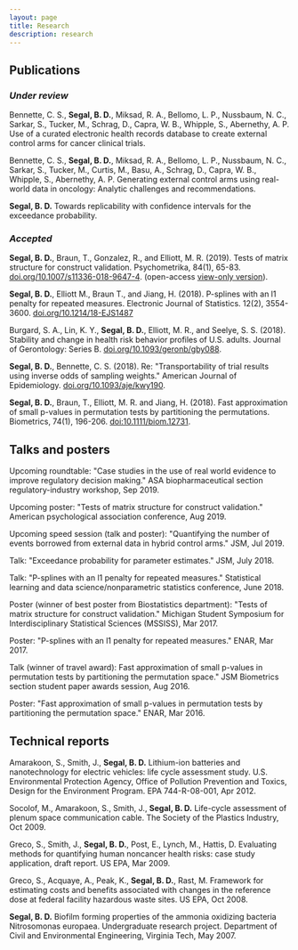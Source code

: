 ```yaml
---
layout: page
title: Research
description: research
---
```


## Publications

### *Under review*
Bennette, C. S., **Segal, B. D.**, Miksad, R. A., Bellomo, L. P., Nussbaum, N. C., Sarkar, S., Tucker, M., Schrag, D., Capra, W. B., Whipple, S., Abernethy, A. P. Use of a curated electronic health records database to create external control arms for cancer clinical trials.

Bennette, C. S., **Segal, B. D.**, Miksad, R. A., Bellomo, L. P., Nussbaum, N. C., Sarkar, S., Tucker, M., Curtis, M., Basu, A., Schrag, D., Capra, W. B., Whipple, S., Abernethy, A. P. Generating external control arms using real-world data in oncology: Analytic challenges and recommendations.

**Segal, B. D.** Towards replicability with confidence intervals for the exceedance probability.

### *Accepted*
**Segal, B. D.**, Braun, T., Gonzalez, R., and Elliott, M. R. (2019). Tests of matrix structure for construct validation. Psychometrika, 84(1), 65-83. [doi.org/10.1007/s11336-018-9647-4](https://doi.org/10.1007/s11336-018-9647-4). (open-access [view-only version](https://rdcu.be/bb49z)).

**Segal, B. D.**, Elliott M., Braun T., and Jiang, H. (2018).  P-splines with an l1 penalty for repeated measures. Electronic Journal of Statistics. 12(2), 3554-3600. [doi.org/10.1214/18-EJS1487](https://doi.org/10.1214/18-EJS1487)

Burgard, S. A., Lin, K. Y., **Segal, B. D.**, Elliott, M. R., and Seelye, S. S. (2018). Stability and change in health risk behavior profiles of U.S. adults. Journal of Gerontology: Series B. [doi.org/10.1093/geronb/gby088](https://doi.org/10.1093/geronb/gby088).

**Segal, B. D.**, Bennette, C. S. (2018). Re: "Transportability of trial results using inverse odds of sampling weights." American Journal of Epidemiology. [doi.org/10.1093/aje/kwy190](https://doi.org/10.1093/aje/kwy190).

**Segal, B. D.**, Braun, T., Elliott, M. R. and Jiang, H. (2018). Fast approximation of small p-values in permutation tests by partitioning the permutations. Biometrics, 74(1), 196-206. [doi:10.1111/biom.12731](http://dx.doi.org/10.1111/biom.12731).


## Talks and posters
Upcoming roundtable: "Case studies in the use of real world evidence to improve regulatory decision making." ASA biopharmaceutical section regulatory-industry workshop, Sep 2019.

Upcoming poster: "Tests of matrix structure for construct validation." American psychological association conference, Aug 2019.

Upcoming speed session (talk and poster): "Quantifying the number of events borrowed from external data in hybrid control arms." JSM, Jul 2019.

Talk: "Exceedance probability for parameter estimates." JSM, July 2018.

Talk: "P-splines with an l1 penalty for repeated measures." Statistical learning and data science/nonparametric statistics conference, June 2018.

Poster (winner of best poster from Biostatistics department): "Tests of matrix structure for construct validation." Michigan Student Symposium for Interdisciplinary Statistical Sciences (MSSISS), Mar 2017.

Poster: "P-splines with an l1 penalty for repeated measures." ENAR, Mar 2017.

Talk (winner of travel award): Fast approximation of small p-values in permutation tests by partitioning the permutation space." JSM Biometrics section student paper awards session, Aug 2016.

Poster: "Fast approximation of small p-values in permutation tests by partitioning the permutation space." ENAR, Mar 2016.

## Technical reports

Amarakoon, S., Smith, J., **Segal, B. D.** Lithium-ion batteries and nanotechnology for electric vehicles: life cycle assessment study. U.S. Environmental Protection Agency, Office of Pollution Prevention and Toxics, Design for the Environment Program. EPA 744-R-08-001, Apr 2012.

Socolof, M., Amarakoon, S., Smith, J., **Segal, B. D.** Life-cycle assessment of plenum space communication cable. The Society of the Plastics Industry, Oct 2009.

Greco, S., Smith, J., **Segal, B. D.**, Post, E., Lynch, M., Hattis, D. Evaluating methods for quantifying human noncancer health risks: case study application, draft report. US EPA, Mar 2009.

Greco, S., Acquaye, A., Peak, K., **Segal, B. D.**, Rast, M. Framework for estimating costs and benefits associated with changes in the reference dose at federal facility hazardous waste sites. US EPA, Oct 2008.

**Segal, B. D.** Biofilm forming properties of the ammonia oxidizing bacteria Nitrosomonas europaea. Undergraduate research project. Department of Civil and Environmental Engineering, Virginia Tech, May 2007.
